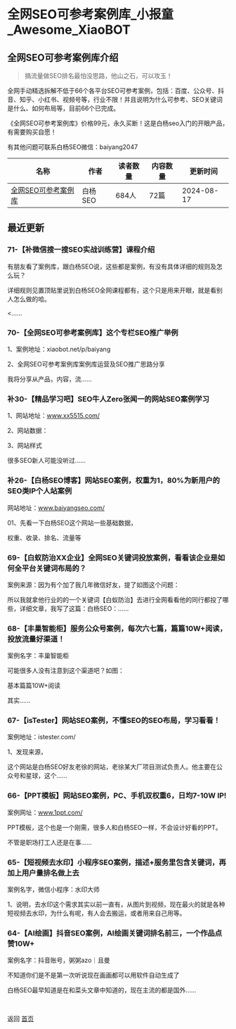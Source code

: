 # 全网SEO可参考案例库_小报童_Awesome_XiaoBOT

## 全网SEO可参考案例库介绍
> 搞流量做SEO排名最怕没思路，他山之石，可以攻玉！    
    
全网手动精选拆解不低于66个各平台SEO可参考案例，包括：百度、公众号、抖音、知乎、小红书、视频号等，行业不限！并且说明为什么可参考、SEO关键词是什么、如何布局等，目前66个已完成。    
    
《全网SEO可参考案例库》价格99元，永久买断！这是白杨seo入门的开眼产品，有需要购买自愿！    
    
有其他问题可联系白杨SEO微信：baiyang2047  
  


|名称|作者|读者数量|内容数量|更新时间|
|---|---|---|---|---|
|[全网SEO可参考案例库](https://xiaobot.net/p/baiyang?refer=0b133df9-27dc-423b-8101-639049001c13)|白杨SEO|684人|72篇|2024-08-17|

## 最近更新
### 71-【补微信搜一搜SEO实战训练营】课程介绍

有朋友看了案例库，跟白杨SEO说，这些都是案例，有没有具体详细的规则及怎么玩？

详细规则见置顶贴里说到白杨SEO全网课程都有，这个只是用来开眼，就是看别人怎么做的哈。

<......

### 70-【全网SEO可参考案例库】这个专栏SEO推广举例

1、案例地址：xiaobot.net/p/baiyang

2、全网SEO可参考案例库案例库运营及SEO推广思路分享

我将分享从产品，内容，流......

### 补30-【精品学习吧】SEO牛人Zero张闻一的网站SEO案例学习

1、网站地址：www.xx5515.com/

2、网站数据：

3、网站样式

很多SEO新人可能没听过......

### 补26-【白杨SEO博客】网站SEO案例，权重为1，80%为新用户的SEO类IP个人站案例

网站地址：www.baiyangseo.com/

01、先看一下白杨SEO这个网站一些基础数据，

权重、收录、排名、流量等

### 69-【白蚁防治XX企业】全网SEO关键词投放案例，看看该企业是如何全平台关键词布局的？

案例来源：因为有个加了我几年微信好友，提了如图这个问题：

所以我就拿他行业的的一个关键词【白蚁防治】去进行全网看看他的同行都投了哪些，详细文章，我写了这篇：白杨SEO：......

### 68-【丰巢智能柜】服务公众号案例，每次六七篇，篇篇10W+阅读，投放流量好渠道！

案例名字：丰巢智能柜

可能很多人没有注意到这个渠道吧？如图：

基本篇篇10W+阅读

其实......

### 67-【isTester】网站SEO案例，不懂SEO的SEO布局，学习看看！

案例地址：istester.com/

1、发现来源，

这个网站是白杨SEO好友老徐的网站，老徐某大厂项目测试负责人。他主要在公众号和星球，这个......

### 66-【PPT模板】网站SEO案例，PC、手机双权重6，日均7-10W IP!

案例网址：www.1ppt.com/

PPT模板，这个也是一个刚需，很多人和白杨SEO一样，不会设计好看的PPT。

不管是职场打工人还是在事......

### 65-【短视频去水印】小程序SEO案例，描述+服务里包含关键词，再加上用户量排名做上去

案例名字，微信小程序：水印大师

1、说明，去水印这个需求其实以前一直有，从图片到视频，现在最火的就是各种短视频去水印，为什么有呢，有人会去搬运，或者用来自己用等。

### 64-【AI绘画】抖音SEO案例，AI绘画关键词排名前三，一个作品点赞10W+

案例名字：抖音账号，粥粥azo｜且曼

不知道你们是不是第一次听说现在画画都可以用软件自动生成了

白杨SEO最早知道是在和菜头文章中知道的，现在主流的都是国外......


<a href="https://github.com/Reno9527/awesome-xiaobot" style="color: white; text-decoration: none;">awesome-xiaobot</a>

返回 [首页](../README.md)
